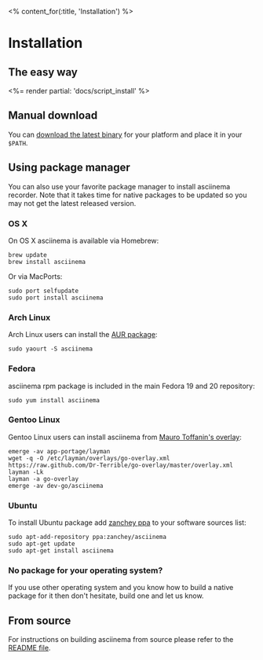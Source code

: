 <% content_for(:title, 'Installation') %>

# Installation

## The easy way

<%= render partial: 'docs/script_install' %>

## Manual download

You can
[download the latest binary](https://github.com/asciinema/asciinema/releases)
for your platform and place it in your `$PATH`.

## Using package manager

You can also use your favorite package manager to install asciinema recorder.
Note that it takes time for native packages to be updated so you may not get
the latest released version.

### OS X

On OS X asciinema is available via Homebrew:

    brew update
    brew install asciinema

Or via MacPorts:

    sudo port selfupdate
    sudo port install asciinema

### Arch Linux

Arch Linux users can install the
[AUR package](https://aur.archlinux.org/packages/asciinema/):

    sudo yaourt -S asciinema

### Fedora

asciinema rpm package is included in the main Fedora 19 and 20 repository:

    sudo yum install asciinema

### Gentoo Linux

Gentoo Linux users can install asciinema from
[Mauro Toffanin's overlay](https://github.com/Dr-Terrible/go-overlay):

    emerge -av app-portage/layman
    wget -q -O /etc/layman/overlays/go-overlay.xml https://raw.github.com/Dr-Terrible/go-overlay/master/overlay.xml
    layman -Lk
    layman -a go-overlay
    emerge -av dev-go/asciinema

### Ubuntu

To install Ubuntu package add
[zanchey ppa](https://launchpad.net/~zanchey/+archive/asciinema) to your
software sources list:

    sudo apt-add-repository ppa:zanchey/asciinema
    sudo apt-get update
    sudo apt-get install asciinema

### No package for your operating system?

If you use other operating system and you know how to build a native package
for it then don't hesitate, build one and let us know.

## From source

For instructions on building asciinema from source please refer to the
[README file](https://github.com/asciinema/asciinema/blob/master/README.md).
